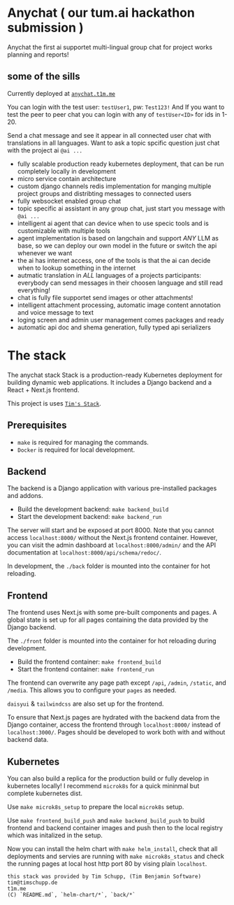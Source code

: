# Anychat ( our tum.ai hackathon submission )

Anychat the first ai supportet multi-lingual group chat for project works planning and reports!

## some of the sills

Currently deployed at [`anychat.t1m.me`](https://anychat.t1m.me)

You can login with the test user: `testUser1`, pw: `Test123!`
And If you want to test the peer to peer chat you can login with any of `testUser<ID>` for ids in 1-20.

Send a chat message and see it appear in all connected user chat with translations in all languages.
Want to ask a topic spcific question just chat with the project ai `@ai ...`

- fully scalable production ready kubernetes deployment, that can be run completely locally in development
- micro service contain architecture
- custom django channels redis implementation for manging multiple project groups and distribting messages to connected users
- fully websocket enabled group chat
- topic specific ai assistant in any group chat, just start you message with `@ai ...`
- intelligent ai agent that can device when to use specic tools and is customizable with multiple tools
- agent implementation is based on langchain and support _ANY_ LLM as base, so we can deploy our own model in the future or switch the api whenever we want
- the ai has internet access, one of the tools is that the ai can decide when to lookup something in the internet
- autmatic translation in _ALL_ languages of a projects participants: everybody can send messages in their choosen language and still read everything!
- chat is fully file supportet send images or other attachments!
- intelligent attachment processing, automatic image content annotation and voice message to text
- loging screen and admin user management comes packages and ready
- automatic api doc and shema generation, fully typed api serializers

# The stack

The anychat stack Stack is a production-ready Kubernetes deployment for building dynamic web applications. It includes a Django backend and a React + Next.js frontend.

This project is uses [`Tim's Stack`](https://github.com/tbscode/tiny-django).

## Prerequisites

- `make` is required for managing the commands.
- `Docker` is required for local development.

## Backend

The backend is a Django application with various pre-installed packages and addons.

- Build the development backend: `make backend_build`
- Start the development backend: `make backend_run`

The server will start and be exposed at port 8000. Note that you cannot access `localhost:8000/` without the Next.js frontend container. However, you can visit the admin dashboard at `localhost:8000/admin/` and the API documentation at `localhost:8000/api/schema/redoc/`.

In development, the `./back` folder is mounted into the container for hot reloading.

## Frontend

The frontend uses Next.js with some pre-built components and pages. A global state is set up for all pages containing the data provided by the Django backend.

The `./front` folder is mounted into the container for hot reloading during development.

- Build the frontend container: `make frontend_build`
- Start the frontend container: `make frontend_run`

The frontend can overwrite any page path except `/api`, `/admin`, `/static`, and `/media`. This allows you to configure your `pages` as needed.

`daisyui` & `tailwindcss` are also set up for the frontend.

To ensure that Next.js pages are hydrated with the backend data from the Django container, access the frontend through `localhost:8000/` instead of `localhost:3000/`. Pages should be developed to work both with and without backend data.

## Kubernetes

You can also build a replica for the production build or fully develop in kubernetes locally!
I recommend `microk8s` for a quick mininmal but complete kubernetes dist.

Use `make microk8s_setup` to prepare the local `microk8s` setup.

Use `make frontend_build_push` and `make backend_build_push` to build frontend and backend container images and push then to the local registry which was initalized in the setup.

Now you can install the helm chart with `make helm_install`, check that all deployments and servies are running with `make microk8s_status` and check the running pages at local host http port 80 by vising plain `localhost`.

```
this stack was provided by Tim Schupp, (Tim Benjamin Software)
tim@timschupp.de
t1m.me
(C) `README.md`, `helm-chart/*`, `back/*`
```
